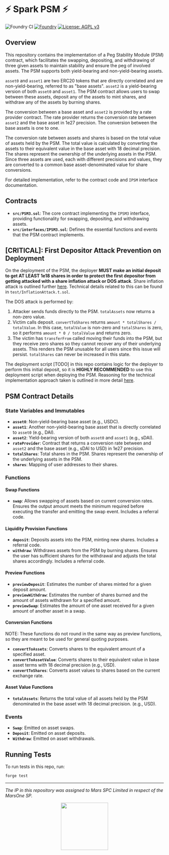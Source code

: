 # ⚡ Spark PSM ⚡

![Foundry CI](https://github.com/marsfoundation/spark-psm/actions/workflows/master.yml/badge.svg)
[![Foundry][foundry-badge]][foundry]
[![License: AGPL v3](https://img.shields.io/badge/License-AGPL%20v3-blue.svg)](https://github.com/marsfoundation/spark-psm/blob/master/LICENSE)

[foundry]: https://getfoundry.sh/
[foundry-badge]: https://img.shields.io/badge/Built%20with-Foundry-FFDB1C.svg

## Overview

This repository contains the implementation of a Peg Stability Module (PSM) contract, which facilitates the swapping, depositing, and withdrawing of three given assets to maintain stability and ensure the peg of involved assets. The PSM supports both yield-bearing and non-yield-bearing assets.

`asset0` and `asset1` are two ERC20 tokens that are directly correlated and are non-yield-bearing, referred to as "base assets". `asset2` is a yield-bearing version of both `asset0` and `asset1`. The PSM contract allows users to swap between these assets, deposit any of the assets to mint shares, and withdraw any of the assets by burning shares.

The conversion between a base asset and `asset2` is provided by a rate provider contract. The rate provider returns the conversion rate between `asset2` and the base asset in 1e27 precision. The conversion between the base assets is one to one.

The conversion rate between assets and shares is based on the total value of assets held by the PSM. The total value is calculated by converting the assets to their equivalent value in the base asset with 18 decimal precision. The shares represent the ownership of the underlying assets in the PSM. Since three assets are used, each with different precisions and values, they are converted to a common base asset-denominated value for share conversions.

For detailed implementation, refer to the contract code and `IPSM` interface documentation.

## Contracts

- **`src/PSM3.sol`**: The core contract implementing the `IPSM3` interface, providing functionality for swapping, depositing, and withdrawing assets.
- **`src/interfaces/IPSM3.sol`**: Defines the essential functions and events that the PSM contract implements.

## [CRITICAL]: First Depositor Attack Prevention on Deployment

On the deployment of the PSM, the deployer **MUST make an initial deposit to get AT LEAST 1e18 shares in order to protect the first depositor from getting attacked with a share inflation attack or DOS attack**. Share inflation attack is outlined further [here](https://github.com/marsfoundation/spark-automations/assets/44272939/9472a6d2-0361-48b0-b534-96a0614330d3). Technical details related to this can be found in `test/InflationAttack.t.sol`.

The DOS attack is performed by:
1. Attacker sends funds directly to the PSM. `totalAssets` now returns a non-zero value.
2. Victim calls deposit. `convertToShares` returns `amount * totalShares / totalValue`. In this case, `totalValue` is non-zero and `totalShares` is zero, so it performs `amount * 0 / totalValue` and returns zero.
3. The victim has `transferFrom` called moving their funds into the PSM, but they receive zero shares so they cannot recover any of their underlying assets. This renders the PSM unusable for all users since this issue will persist. `totalShares` can never be increased in this state.

The deployment script [TODO] in this repo contains logic for the deployer to perform this initial deposit, so it is **HIGHLY RECOMMENDED** to use this deployment script when deploying the PSM. Reasoning for the technical implementation approach taken is outlined in more detail [here](https://github.com/marsfoundation/spark-psm/pull/2).

## PSM Contract Details

### State Variables and Immutables

- **`asset0`**: Non-yield-bearing base asset (e.g., USDC).
- **`asset1`**: Another non-yield-bearing base asset that is directly correlated to `asset0` (e.g., DAI).
- **`asset2`**: Yield-bearing version of both `asset0` and `asset1` (e.g., sDAI).
- **`rateProvider`**: Contract that returns a conversion rate between and `asset2` and the base asset (e.g., sDAI to USD) in 1e27 precision.
- **`totalShares`**: Total shares in the PSM. Shares represent the ownership of the underlying assets in the PSM.
- **`shares`**: Mapping of user addresses to their shares.

### Functions

#### Swap Functions

- **`swap`**: Allows swapping of assets based on current conversion rates. Ensures the output amount meets the minimum required before executing the transfer and emitting the swap event. Includes a referral code.

#### Liquidity Provision Functions

- **`deposit`**: Deposits assets into the PSM, minting new shares. Includes a referral code.
- **`withdraw`**: Withdraws assets from the PSM by burning shares. Ensures the user has sufficient shares for the withdrawal and adjusts the total shares accordingly. Includes a referral code.

#### Preview Functions

- **`previewDeposit`**: Estimates the number of shares minted for a given deposit amount.
- **`previewWithdraw`**: Estimates the number of shares burned and the amount of assets withdrawn for a specified amount.
- **`previewSwap`**: Estimates the amount of one asset received for a given amount of another asset in a swap.

#### Conversion Functions

NOTE: These functions do not round in the same way as preview functions, so they are meant to be used for general quoting purposes.

- **`convertToAssets`**: Converts shares to the equivalent amount of a specified asset.
- **`convertToAssetValue`**: Converts shares to their equivalent value in base asset terms with 18 decimal precision (e.g., USD).
- **`convertToShares`**: Converts asset values to shares based on the current exchange rate.

#### Asset Value Functions

- **`totalAssets`**: Returns the total value of all assets held by the PSM denominated in the base asset with 18 decimal precision. (e.g., USD).

### Events

- **`Swap`**: Emitted on asset swaps.
- **`Deposit`**: Emitted on asset deposits.
- **`Withdraw`**: Emitted on asset withdrawals.

## Running Tests

To run tests in this repo, run:

```bash
forge test
```

***
*The IP in this repository was assigned to Mars SPC Limited in respect of the MarsOne SP.*

<p align="center">
  <img src="https://1827921443-files.gitbook.io/~/files/v0/b/gitbook-x-prod.appspot.com/o/spaces%2FjvdfbhgN5UCpMtP1l8r5%2Fuploads%2Fgit-blob-c029bb6c918f8c042400dbcef7102c4e5c1caf38%2Flogomark%20colour.svg?alt=media" height="150" />
</p>
